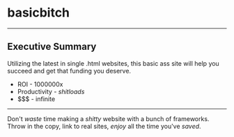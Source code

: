 # basicbitch
---

## Executive Summary
Utilizing the latest in single .html websites, this basic ass site will help you succeed and get that funding you deserve.

* ROI - 1000000x
* Productivity - _shitloads_
* $$$ - infinite

---
Don't *waste* time making a *shitty* website with a bunch of frameworks.
Throw in the copy, link to real sites, *enjoy* all the time you've *saved*.